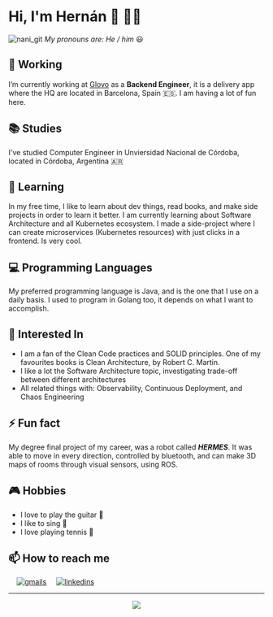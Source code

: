 # Hi, I'm Hernán 👋 👨‍💻
![nani_git](https://user-images.githubusercontent.com/23034388/120027584-d6678a00-bff3-11eb-82d6-905f7526f922.png)
_My pronouns are: He / him_ 😃
## 🔭 Working
I’m currently working at [Glovo](https://glovoapp.com/) as a **Backend Engineer**, it is a delivery app where the HQ are located in Barcelona, Spain 🇪🇸. I am having a lot of fun here.
## 📚 Studies
I've studied Computer Engineer in Unviersidad Nacional de Córdoba, located in Córdoba, Argentina 🇦🇷
## 🌱 Learning
In my free time, I like to learn about dev things, read books, and make side projects in order to learn it better. I am currently learning about Software Architecture and all Kubernetes ecosystem. I made a side-project where I can create microservices (Kubernetes resources) with just clicks in a frontend. Is very cool.
## 💻 Programming Languages
My preferred programming language is Java, and is the one that I use on a daily basis. I used to program in Golang too, it depends on what I want to accomplish.
## 🎯 Interested In
- I am a fan of the Clean Code practices and SOLID principles. One of my favourites books is Clean Architecture, by Robert C. Martin.
- I like a lot the Software Architecture topic, investigating trade-off between different architectures
- All related things with: Observability, Continuous Deployment, and Chaos Engineering
## ⚡ Fun fact
My degree final project of my career, was a robot called **_HERMES_**. It was able to move in every direction, controlled by bluetooth, and can make 3D maps of rooms through visual sensors, using ROS.
## 🎮 Hobbies
- I love to play the guitar 🎸
- I like to sing 🎤
- I love playing tennis 🎾
## 📫 How to reach me
&nbsp;&nbsp;&nbsp;&nbsp;[![gmails](https://user-images.githubusercontent.com/23034388/120028077-81784380-bff4-11eb-975b-48dfa5d8973e.png)](mailto:nani93@gmail.com)
&nbsp;&nbsp;&nbsp;&nbsp;[![linkedins](https://user-images.githubusercontent.com/23034388/120028154-9ce34e80-bff4-11eb-8124-3883df19fb73.png)](https://www.linkedin.com/in/hmalatini/)

---
<p align="center"> 
  <img src="https://sdk.bitmoji.com/render/panel/13432f6f-2f58-481e-9e0e-1b28423fe2f7-e1b374fb-68ff-4b8b-bb46-a837a24fb984-v1.png?transparent=1&palette=1&width=256" />
</p>


<!--
**hmalatini/hmalatini** is a ✨ _special_ ✨ repository because its `README.md` (this file) appears on your GitHub profile.

Here are some ideas to get you started:

- 🔭 I’m currently working on ...
- 🌱 I’m currently learning ...
- 👯 I’m looking to collaborate on ...
- 🤔 I’m looking for help with ...
- 💬 Ask me about ...
- 📫 How to reach me: ...
- 😄 Pronouns: ...
- ⚡ Fun fact: ...
-->
